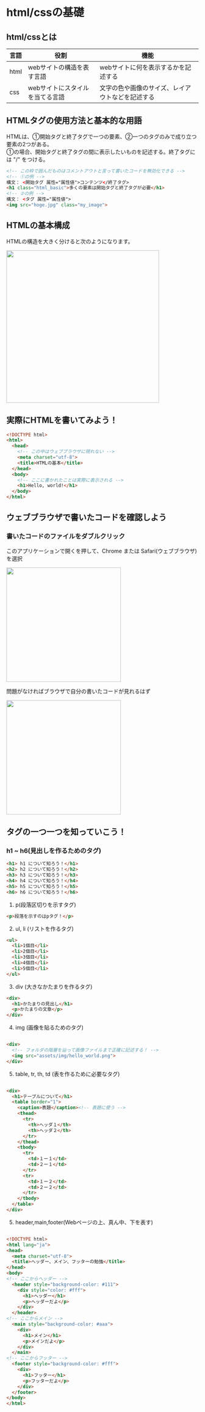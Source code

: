 # html/cssの基礎

## html/cssとは

 言語 | 役割  | 機能 
--|---|--
 html  |  webサイトの構造を表す言語 |  webサイトに何を表示するかを記述する
 css  | webサイトにスタイルを当てる言語  |  文字の色や画像のサイズ、レイアウトなどを記述する

## HTMLタグの使用方法と基本的な用語  
HTMLは、①開始タグと終了タグで一つの要素、②一つのタグのみで成り立つ要素の2つがある。  
①の場合、開始タグと終了タグの間に表示したいものを記述する。終了タグには "/" をつける。
 ```html
 <!-- この枠で囲んだものはコメントアウトと言って書いたコードを無効化できる -->
 <!-- ①の例 -->
 構文： <開始タグ 属性="属性値">コンテンツ</終了タグ>
 <h1 class="html_basic">多くの要素は開始タグと終了タグが必要</h1>
 <!-- ②の例 -->
 構文： <タグ 属性="属性値">
 <img src="hoge.jpg" class="my_image">
 ```
## HTMLの基本構成  
<p>HTMLの構造を大きく分けると次のようになります。</p>
<p><img src = "assets/img/htmlSample.png" width="400px"></p>  

## 実際にHTMLを書いてみよう！  
```html
<!DOCTYPE html>
<html>
  <head>
    <!-- この中はウェブブラウザに現れない -->
    <meta charset="utf-8">
    <title>HTMLの基本</title>
  </head>
  <body>
    <!-- ここに書かれたことは実際に表示される -->
    <h1>Hello, world!</h1>
  </body>
</html>
```
## ウェブブラウザで書いたコードを確認しよう
### 書いたコードのファイルをダブルクリック
このアプリケーションで開くを押して、Chrome または Safari(ウェブブラウザ)を選択
<p><img src = "assets/img/folder_sample.png" width="300p"></p>
問題がなければブラウザで自分の書いたコードが見れるはず
<p><img src = "assets/img/hello_world.png" width="300p"></p>

## タグの一つ一つを知っていこう！
### h1 ~ h6(見出しを作るためのタグ)
```html
<h1> h1 について知ろう！</h1>
<h2> h2 について知ろう！</h2>
<h3> h3 について知ろう！</h3>
<h4> h4 について知ろう！</h4>
<h5> h5 について知ろう！</h5>
<h6> h6 について知ろう！</h6>
```

1. p(段落区切りを示すタグ)  

```html
<p>段落を示すのはpタグ！</p>
```

2. ul, li (リストを作るタグ)  

```html
<ul>
  <li>1個目</li>
  <li>2個目</li>
  <li>3個目</li>
  <li>4個目</li>
  <li>5個目</li>
</ul>
```

3. div (大きなかたまりを作るタグ)  

```html
<div>
  <h1>かたまりの見出し</h1>
  <p>かたまりの文章</p>
</div>
```

4. img (画像を貼るためのタグ)  
```html

<div>
  <!-- フォルダの階層を辿って画像ファイルまで正確に記述する！ -->
  <img src="assets/img/hello_world.png">
</div>

```

5. table, tr, th, td (表を作るために必要なタグ)  
```html

<div>
  <h1>テーブルについて</h1>
  <table border="1">
    <caption>表題</caption><!-- 表題に使う -->
    <thead>
      <tr>
        <th>ヘッダ１</th>
        <th>ヘッダ２</th>
      </tr>
    </thead>
    <tbody>
      <tr>
        <td>１ー１</td>
        <td>２ー１</td>
      </tr>
      <tr>
        <td>１ー２</td>
        <td>２ー２</td>
      </tr>
    </tbody>
  </table>
</div>

```

5. header,main,footer(Webページの上、真ん中、下を表す)
```html

<!DOCTYPE html>
<html lang="ja">
<head>
  <meta charset="utf-8">
  <title>ヘッダー、メイン、フッターの勉強</title>
</head>
<body>
<!-- ここからヘッダー -->
  <header style="background-color: #111">
    <div style="color: #fff">
      <h1>ヘッダー</h1>
      <p>ヘッダーだよ</p>
    </div>
  </header>
<!-- ここからメイン -->
  <main style="background-color: #aaa">
    <div>
      <h1>メイン</h1>
      <p>メインだよ</p>
    </div>
  </main>
<!-- ここからフッター -->
  <footer style="background-color: #fff">
    <div>
      <h1>フッター</h1>
      <p>フッターだよ</p>
    </div>
  </footer>
</body>
</html>

```
















